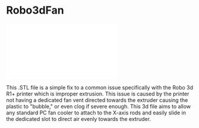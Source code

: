 # Robo3dFan
![]('RoboFanVent.stl)

This .STL file is a simple fix to a common issue specifically with the Robo 3d R1+ printer which is improper extrusion. This issue is caused by the printer not having a dedicated fan vent directed towards the extruder causing the plastic to "bubble," or even clog if severe enough. This 3d file aims to allow any standard PC fan cooler to attach to the X-axis rods and easily slide in the dedicated slot to direct air evenly towards the extruder. 
